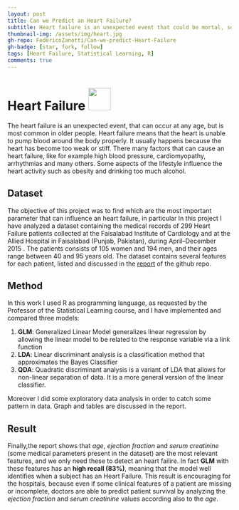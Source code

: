 ```yaml
---
layout: post
title: Can we Predict an Heart Failure?
subtitle: Heart failure is an unexpected event that could be mortal, so it is very important to understand what are the parameters that influence it. In this report I have analyzed some possible vital signs to monitor in order to predict an heart failure
thumbnail-img: /assets/img/heart.jpg
gh-repo: FedericoZanotti/Can-we-predict-Heart-Failure
gh-badge: [star, fork, follow]
tags: [Heart Failure, Statistical Learning, R]
comments: true
---
```


# Heart Failure [<img src="https://logos-world.net/wp-content/uploads/2020/11/GitHub-Logo.png" width=50/>](https://github.com/FedericoZanotti/Can-we-predict-Heart-Failure.git)

The heart failure is an unexpected event, that can occur at any age, but is most common in older people. 
Heart failure means that the heart is unable to pump blood around the body properly. It usually happens because the heart has become too weak or stiff.
There many factors that can cause an heart failure, like for example high blood pressure, cardiomyopathy, arrhythmias and many others. Some aspects of the lifestyle influence
the heart activity such as obesity and drinking too much alcohol.

## Dataset

The objective of this project was to find which are the most important parameter that can influence an heart failure, in particular
In this project I have analyzed a dataset containing the medical records of 299 Heart Failure patients collected at the
Faisalabad Institute of Cardiology and at the Allied Hospital in Faisalabad (Punjab, Pakistan), during
April–December 2015 . The patients consists of 105 women and 194 men, and their ages range between 40
and 95 years old. 
The dataset contains several features for each patient, listed and discussed in the [report](https://github.com/FedericoZanotti/Can-we-predict-Heart-Failure/blob/main/Zanotti_Federico_Report.pdf) 
of the github repo.

## Method

In this work I used R as programming language, as requested by the Professor of the Statistical Learning course, and I have implemented and compared three models:
1. **GLM**: Generalized Linear Model generalizes linear regression by allowing the linear model to be related to the response variable via a link function
2. **LDA**: Linear discriminant analysis is a classification method that approximates the Bayes Classifier
3. **QDA**: Quadratic discriminant analysis is a variant of LDA that allows for non-linear separation of data. It is a more general version of the linear classifier.

Moreover I did some exploratory data analysis in order to catch some pattern in data. Graph and tables are discussed in the report.

## Result

Finally,the report shows that _age_, _ejection fraction_ and
_serum creatinine_ (some medical parameters present in the dataset) are the most relevant features, and we only need these to detect an heart failire. 
In fact **GLM** with these features has an **high recall (83%)**, meaning that the model well identifies when a subject has an Heart Failure. 
This result is encouraging for the hospitals, because even if some clinical features of a patient are missing or incomplete, doctors are able to predict 
patient survival by analyzing the _ejection fraction_ and _serum creatinine_ values according also to the _age_. 




